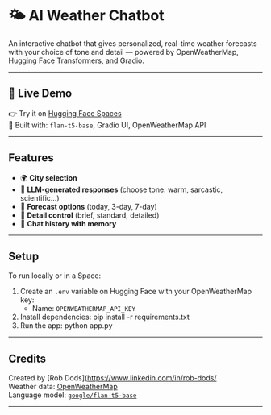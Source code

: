 # 🌤️ AI Weather Chatbot

An interactive chatbot that gives personalized, real-time weather forecasts with your choice of tone and detail — powered by OpenWeatherMap, Hugging Face Transformers, and Gradio.

---

## 🚀 Live Demo

👉 Try it on [Hugging Face Spaces](https://huggingface.co/spaces/YOUR_USERNAME/weather-chatbot)  
🎯 Built with: `flan-t5-base`, Gradio UI, OpenWeatherMap API

---

## Features

- 🌍 **City selection**
- 🤖 **LLM-generated responses** (choose tone: warm, sarcastic, scientific…)
- 📅 **Forecast options** (today, 3-day, 7-day)
- 📏 **Detail control** (brief, standard, detailed)
- 💬 **Chat history with memory**

---

## Setup

To run locally or in a Space:

1. Create an `.env` variable on Hugging Face with your OpenWeatherMap key:
   - Name: `OPENWEATHERMAP_API_KEY`
2. Install dependencies:
pip install -r requirements.txt
3. Run the app:
python app.py

---

## Credits

Created by [Rob Dods](https://www.linkedin.com/in/rob-dods/  
Weather data: [OpenWeatherMap](https://openweathermap.org/)  
Language model: [`google/flan-t5-base`](https://huggingface.co/google/flan-t5-base)

---

